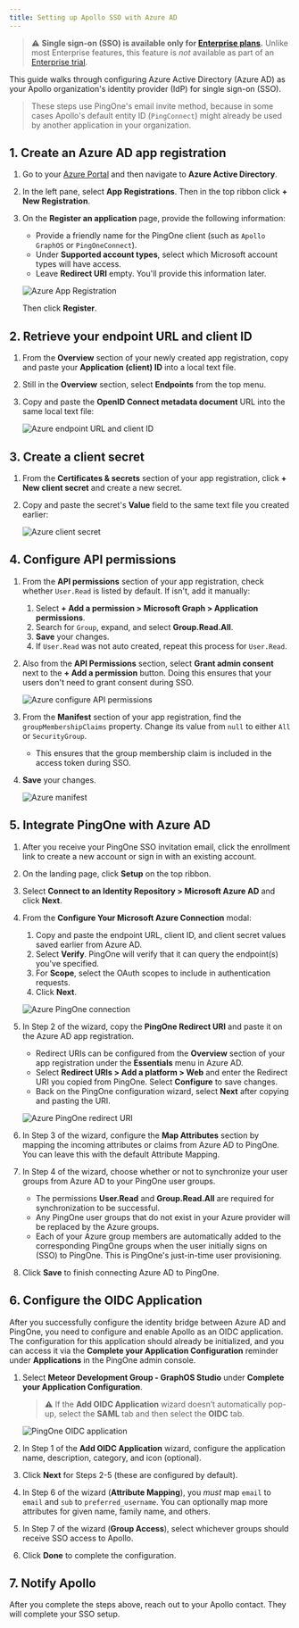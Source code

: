 ```yaml
---
title: Setting up Apollo SSO with Azure AD
---
```


> ⚠️ **Single sign-on (SSO) is available only for [Enterprise plans](https://www.apollographql.com/pricing/).** Unlike most Enterprise features, this feature is _not_ available as part of an [Enterprise trial](../plans/#enterprise-trials).

This guide walks through configuring Azure Active Directory (Azure AD) as your Apollo organization's identity provider (IdP) for single sign-on (SSO).

> These steps use PingOne's email invite method, because in some cases Apollo's default entity ID (`PingConnect`) might already be used by another application in your organization.

## 1. Create an Azure AD app registration

1. Go to your [Azure Portal](http://portal.azure.com/) and then navigate to **Azure Active Directory**.
2. In the left pane, select **App Registrations**. Then in the top ribbon click **+ New Registration**.
3. On the **Register an application** page, provide the following information:
   - Provide a friendly name for the PingOne client (such as `Apollo GraphOS` or `PingOneConnect`).
   - Under **Supported account types**, select which Microsoft account types will have access.
   - Leave **Redirect URI** empty. You'll provide this information later.  
    
    <img
      src="../../img/sso/azure-app-registration.gif"
      alt="Azure App Registration"
      class="screenshot"
    />

    Then click **Register**.

## 2. Retrieve your endpoint URL and client ID

1. From the **Overview** section of your newly created app registration, copy and paste your **Application (client) ID** into a local text file.
2. Still in the **Overview** section, select **Endpoints** from the top menu.
3. Copy and paste the **OpenID Connect metadata document** URL into the same local text file:
  
    <img
      src="../../img/sso/azure-client-id-endpoint.gif"
      alt="Azure endpoint URL and client ID"
      class="screenshot"
    /> 

## 3. Create a client secret 

1. From the **Certificates & secrets** section of your app registration, click **+ New client secret** and create a new secret. 

2. Copy and paste the secret's **Value** field to the same text file you created earlier:

    <img
      src="../../img/sso/azure-client-secret.gif"
      alt="Azure client secret"
      class="screenshot"
    /> 

## 4. Configure API permissions



1. From the **API permissions** section of your app registration, check whether `User.Read` is listed by default. If isn't, add it manually:
   1. Select **+ Add a permission > Microsoft Graph > Application permissions**.
   2. Search for `Group`, expand, and select **Group.Read.All**.
   3. **Save** your changes.
   4. If `User.Read` was not auto created, repeat this process for `User.Read`.

2. Also from the **API Permissions** section, select **Grant admin consent** next to the **+ Add a permission** button. Doing this ensures that your users don't need to grant consent during SSO.

    <img
      src="../../img/sso/azure-configure-api-permissions.gif"
      alt="Azure configure API permissions"
      class="screenshot"
    /> 

3. From the **Manifest** section of your app registration, find the `groupMembershipClaims` property. Change its value from `null` to either `All` or `SecurityGroup`.
    - This ensures that the group membership claim is included in the access token during SSO.
4. **Save** your changes.

    <img
      src="../../img/sso/azure-manifest.png"
      alt="Azure manifest"
      class="screenshot"
    />

## 5. Integrate PingOne with Azure AD

1. After you receive your PingOne SSO invitation email, click the enrollment link to create a new account or sign in with an existing account.
2. On the landing page, click **Setup** on the top ribbon.
3. Select **Connect to an Identity Repository > Microsoft Azure AD** and click **Next**.
4. From the **Configure Your Microsoft Azure Connection** modal:
   1. Copy and paste the endpoint URL, client ID, and client secret values saved earlier from Azure AD.  
   2. Select **Verify**. PingOne will verify that it can query the endpoint(s) you've specified.
   3. For **Scope**, select the OAuth scopes to include in authentication requests.
   4. Click **Next**.

    <img
      src="../../img/sso/azure-pingone-connection.gif"
      alt="Azure PingOne connection"
      class="screenshot"
    /> 

5. In Step 2 of the wizard, copy the **PingOne Redirect URI** and paste it on the Azure AD app registration.
   * Redirect URIs can be configured from the **Overview** section of your app registration under the **Essentials** menu in Azure AD.
   * Select **Redirect URIs > Add a platform > Web** and enter the Redirect URI you copied from PingOne. Select **Configure** to save changes.
   * Back on the PingOne configuration wizard, select **Next** after copying and pasting the URI.

    <img
      src="../../img/sso/azure-pingone-redirect-uri.gif"
      alt="Azure PingOne redirect URI"
      class="screenshot"
    /> 

6. In Step 3 of the wizard, configure the **Map Attributes** section by mapping the incoming attributes or claims from Azure AD to PingOne. You can leave this with the default Attribute Mapping.

7. In Step 4 of the wizard, choose whether or not to synchronize your user groups from Azure AD to your PingOne user groups.
   - The permissions **User.Read** and **Group.Read.All** are required for synchronization to be successful.
   - Any PingOne user groups that do not exist in your Azure provider will be replaced by the Azure groups.
   - Each of your Azure group members are automatically added to the corresponding PingOne groups when the user initially signs on (SSO) to PingOne. This is PingOne's just-in-time user provisioning.

8. Click **Save** to finish connecting Azure AD to PingOne.

## 6. Configure the OIDC Application

After you successfully configure the identity bridge between Azure AD and PingOne, you need to configure and enable Apollo as an OIDC application. The configuration for this application should already be initialized, and you can access it via the **Complete your Application Configuration** reminder under **Applications** in the PingOne admin console.

1. Select **Meteor Development Group - GraphOS Studio** under **Complete your Application Configuration**.

    > ⚠️ If the **Add OIDC Application** wizard doesn’t automatically pop-up, select the **SAML** tab and then select the **OIDC** tab.

    <img
      src="../../img/sso/azure-oidc-application.gif"
      alt="PingOne OIDC application"
      class="screenshot"
    />

2. In Step 1 of the **Add OIDC Application** wizard, configure the application name, description, category, and icon (optional).
3. Click **Next** for Steps 2-5 (these are configured by default). 
4. In Step 6 of the wizard (**Attribute Mapping**), you _must_ map `email` to `email` and `sub` to `preferred_username`. You can optionally map more attributes for given name, family name, and others. 
5. In Step 7 of the wizard (**Group Access**), select whichever groups should receive SSO access to Apollo.
6. Click **Done** to complete the configuration.

## 7. Notify Apollo

After you complete the steps above, reach out to your Apollo contact. They will complete your SSO setup.
